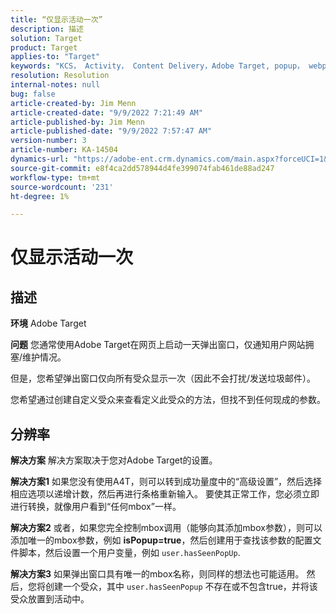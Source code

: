```yaml
---
title: “仅显示活动一次”
description: 描述
solution: Target
product: Target
applies-to: "Target"
keywords: "KCS， Activity， Content Delivery，Adobe Target, popup， webpage， display，显示， once"
resolution: Resolution
internal-notes: null
bug: false
article-created-by: Jim Menn
article-created-date: "9/9/2022 7:21:49 AM"
article-published-by: Jim Menn
article-published-date: "9/9/2022 7:57:47 AM"
version-number: 3
article-number: KA-14504
dynamics-url: "https://adobe-ent.crm.dynamics.com/main.aspx?forceUCI=1&pagetype=entityrecord&etn=knowledgearticle&id=da1c420f-1030-ed11-9db1-0022480866ad"
source-git-commit: e8f4ca2dd578944d4fe399074fab461de88ad247
workflow-type: tm+mt
source-wordcount: '231'
ht-degree: 1%

---
```


# 仅显示活动一次

## 描述


<b>环境</b>
Adobe Target

<b>问题</b>
您通常使用Adobe Target在网页上启动一天弹出窗口，仅通知用户网站拥塞/维护情况。

但是，您希望弹出窗口仅向所有受众显示一次（因此不会打扰/发送垃圾邮件）。

您希望通过创建自定义受众来查看定义此受众的方法，但找不到任何现成的参数。


## 分辨率


<b>解决方案</b>
解决方案取决于您对Adobe Target的设置。

<b>解决方案1</b>
如果您没有使用A4T，则可以转到成功量度中的“高级设置”，然后选择相应选项以递增计数，然后再进行条格重新输入。 要使其正常工作，您必须立即进行转换，就像用户看到“任何mbox”一样。

<b>解决方案2</b>
或者，如果您完全控制mbox调用（能够向其添加mbox参数），则可以添加唯一的mbox参数，例如 <b>isPopup=true</b>，然后创建用于查找该参数的配置文件脚本，然后设置一个用户变量，例如 `user.hasSeenPopUp`.

<b>解决方案3</b>
如果弹出窗口具有唯一的mbox名称，则同样的想法也可能适用。
然后，您将创建一个受众，其中 `user.hasSeenPopup` 不存在或不包含true，并将该受众放置到活动中。
